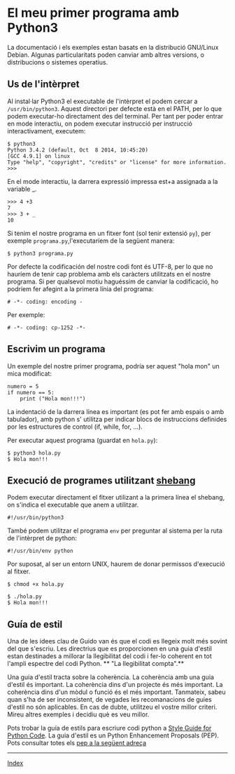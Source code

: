 # El meu primer programa amb Python3

La documentació i els exemples estan basats en la distribució GNU/Linux Debian. Algunas particularitats poden canviar amb altres versions, o distribucions o sistemes operatius.

## Us de l'intèrpret

Al instal·lar Python3 el executable de l'intèrpret el podem cercar a  `/usr/bin/python3`. Aquest directori per defecte està en el PATH, per lo que podem executar-ho directament des del terminal. Per tant per poder entrar en mode interactiu, on podem executar instrucció per instrucció interactivament, executem:

	$ python3
	Python 3.4.2 (default, Oct  8 2014, 10:45:20) 
	[GCC 4.9.1] on linux
	Type "help", "copyright", "credits" or "license" for more information.
	>>> 

En el mode interactiu, la darrera expressió impressa est+a assignada a la variable _.

	>>> 4 +3
	7
	>>> 3 + _
	10


Si tenim el nostre programa en un fitxer font (sol tenir extensió `py`), per exemple `programa.py`,l'executaríem de la següent manera:
	
	$ python3 programa.py

Por defecte la codificación del nostre codi font és UTF-8, per lo que no hauríem de tenir cap problema amb els caràcters utilitzats en el nostre programa. Si per qualsevol motiu haguéssim de canviar la codificació, ho podríem fer afegint a la primera línia del programa:

	# -*- coding: encoding -

Per exemple:

	# -*- coding: cp-1252 -*-

## Escrivim un programa

Un exemple del nostre primer programa, podría ser aquest "hola mon" un mica modificat:

	numero = 5
	if numero == 5:
		print ("Hola mon!!!")

La indentació de la darrera línea es important (es pot fer amb espais o amb tabulador), amb python s' utilitza per indicar blocs de instruccions definides por les estructures de control (if, while, for, ...). 

Per executar aquest programa (guardat en `hola.py`):

	$ python3 hola.py
	$ Hola mon!!!

## Execució de programes utilitzant [shebang](https://es.wikipedia.org/wiki/Shebang)

Podem executar directament el fitxer utilizant a la primera línea el shebang, on s'indica el executable que anem a utilitzar.

	#!/usr/bin/python3

També podem utilitzar el programa `env` per preguntar al sistema per la ruta de l'intèrpret de python:

	#!/usr/bin/env python

Por suposat, al ser un entorn UNIX, haurem de donar permissos d'execució al fitxer.

	$ chmod +x hola.py

 	$ ./hola.py
	$ Hola mon!!!

## Guía de estil

Una de les idees clau de Guido van és que el codi es llegeix molt més sovint del que s'escriu. Les directrius que es proporcionen en una guia d'estil estan destinades a millorar la llegibilitat del codi i fer-lo coherent en tot l'ampli espectre del codi Python. ** "La llegibilitat compta".**

Una guia d'estil tracta sobre la coherència. La coherència amb una guia d'estil és important. La coherència dins d'un projecte és més important. La coherència dins d'un mòdul o funció és el més important.
Tanmateix, sabeu quan s'ha de ser inconsistent, de vegades les recomanacions de guies d'estil no són aplicables. En cas de dubte, utilitzeu el vostre millor criteri. Mireu altres exemples i decidiu què es veu millor. 

Pots trobar la guía de estils para escriure codi python a [Style Guide for Python Code](https://www.python.org/dev/peps/pep-0008/). La guia d'estil es un Python Enhancement Proposals (PEP). Pots consultar totes els [pep a la següent adreça](https://peps.python.org/pep-0000/)



***
[Index](../../../README.md)
